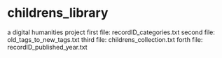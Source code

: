 # childrens_library
a digital humanities project
first file: recordID_categories.txt
second file: old_tags_to_new_tags.txt
third file: childrens_collection.txt
forth file: recordID_published_year.txt
